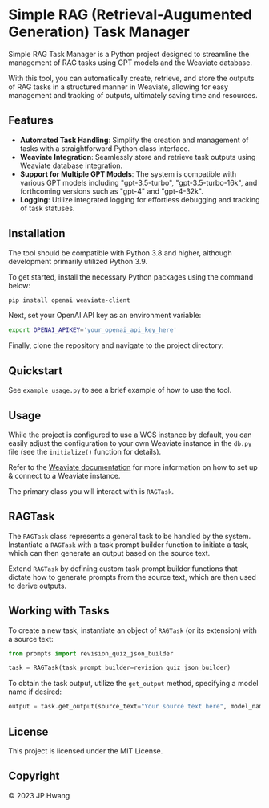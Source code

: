 # Simple RAG (Retrieval-Augumented Generation) Task Manager

Simple RAG Task Manager is a Python project designed to streamline the management of RAG tasks using GPT models and the Weaviate database.

With this tool, you can automatically create, retrieve, and store the outputs of RAG tasks in a structured manner in Weaviate, allowing for easy management and tracking of outputs, ultimately saving time and resources.

## Features

- **Automated Task Handling**: Simplify the creation and management of tasks with a straightforward Python class interface.
- **Weaviate Integration**: Seamlessly store and retrieve task outputs using Weaviate database integration.
- **Support for Multiple GPT Models**: The system is compatible with various GPT models including "gpt-3.5-turbo", "gpt-3.5-turbo-16k", and forthcoming versions such as "gpt-4" and "gpt-4-32k".
- **Logging**: Utilize integrated logging for effortless debugging and tracking of task statuses.

## Installation

The tool should be compatible with Python 3.8 and higher, although development primarily utilized Python 3.9.

To get started, install the necessary Python packages using the command below:

```sh
pip install openai weaviate-client
```

Next, set your OpenAI API key as an environment variable:

```sh
export OPENAI_APIKEY='your_openai_api_key_here'
```

Finally, clone the repository and navigate to the project directory:

## Quickstart

See `example_usage.py` to see a brief example of how to use the tool.

## Usage

While the project is configured to use a WCS instance by default, you can easily adjust the configuration to your own Weaviate instance in the `db.py` file (see the `initialize()` function for details).

Refer to the [Weaviate documentation](https://weaviate.io/developers/weaviate/installation) for more information on how to set up & connect to a Weaviate instance.

The primary class you will interact with is `RAGTask`.

## RAGTask

The `RAGTask` class represents a general task to be handled by the system. 
Instantiate a `RAGTask` with a task prompt builder function to initiate a task, which can then generate an output based on the source text.

Extend `RAGTask` by defining custom task prompt builder functions that dictate how to generate prompts from the source text, which are then used to derive outputs.

## Working with Tasks

To create a new task, instantiate an object of `RAGTask` (or its extension) with a source text:

```python
from prompts import revision_quiz_json_builder

task = RAGTask(task_prompt_builder=revision_quiz_json_builder)
```

To obtain the task output, utilize the `get_output` method, specifying a model name if desired:

```python
output = task.get_output(source_text="Your source text here", model_name="gpt-3.5-turbo")
```

## License
This project is licensed under the MIT License.

## Copyright
© 2023 JP Hwang
